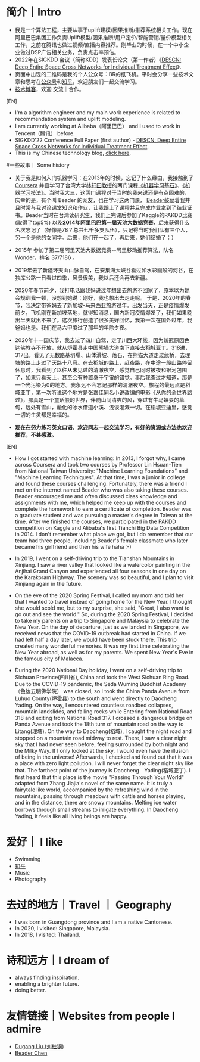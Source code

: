 
# 简介｜Intro
- 我是一个算法工程，主要从事于uplift建模/因果推断/推荐系统相关工作。现在阿里巴巴集团工作负责Uplift模型/因果推断/用户定价/智能营销/量价模型相关工作，之前在腾讯也做过视频/直播内容推荐。刚毕业的时候，在一个中小企业做过DSP广告相关业务，负责点击率预估。
- 2022年在SIGKDD 会议（简称KDD）发表长论文（第一作者）《[DESCN: Deep Entire Space Cross Networks for Individual Treatment Effect](https://arxiv.org/abs/2207.09920)》.
- 页面中出现的二维码是我的个人公众号：BR的纸飞机。平时会分享一些技术文章和思考在[公众号](https://mp.weixin.qq.com/s?__biz=MzkxMjUwODc2NA==&mid=2247483722&idx=1&sn=4d3c81c10032acfc73c8ea57209909d0&scene=19#wechat_redirect)和[知乎](https://www.zhihu.com/people/zhong-xian-sheng-4-44/posts)，欢迎朋友们一起交流学习。
- [技术博客](https://www.zhihu.com/people/zhong-xian-sheng-4-44/posts)，欢迎 交流｜合作。

[EN]
- I'm a algorithm engineer and my main work experience is related to recommendation system and uplift modeling.
- I am currently working at Alibaba（阿里巴巴） and I used to work in Tencent（腾讯） before.
- SIGKDD'22 Conference Full Paper (first author) - [DESCN: Deep Entire Space Cross Networks for Individual Treatment Effect](https://arxiv.org/abs/2207.09920).
- This is my Chinese technology blog, [click here](https://www.zhihu.com/people/zhong-xian-sheng-4-44/posts).

#一些故事｜ Some history
- 关于我是如何入门机器学习：在2013年的时候，忘记了什么缘由，我接触到了 [Coursera](https://www.coursera.org) 并且学习了台湾大学[林轩田教授](https://www.coursera.org/instructor/htlin)的两门课程[《机器学习基石》](https://www.coursera.org/instructor/htlin)、[《机器学习技法》](https://www.coursera.org/learn/machine-learning-techniques)。当时我大三，这两门课程对于当时的我来说还是有点困难的，庆幸的是，有个叫 Beader 的网友，也在学习这两门课， [Beader](https://beader.me)鼓励着我并且时常与我讨论课堂知识和作业，让我跟上了课程并且完成作业拿到了结业证书。Beader当时在台湾读研究生，我们上完课后参加了Kaggle的PAKDD比赛(取得了top5%) 以及**2014年阿里巴巴第一届天池大数据竞赛**，后来获得什么名次忘记了（好像是78？总共七千多支队伍），只记得当时我们队有三个人，另一个是他的女同学。后来，他们在一起了，再后来，她们结婚了：）

- 2015年 参加了第二届阿里天池大数据竞赛--阿里移动推荐算法，队名Wonder，排名 37/7186 。

- 2019年去了新疆环天山山脉自驾，在安集海大峡谷看过如水彩画般的河谷，在独库公路一日看过四季，风景很美，我以后还会再去新疆。

- 2020年春节前夕，我打电话跟我妈说过年想出去旅游不回家了，原本以为她会规训我一顿，没想到她说：刚好，我也想出去走走呢。 于是，2020年的春节，我决定带爸妈去了新加坡-马来西亚旅游过年。出发当天，正是疫情爆发前夕，飞机刚在新加坡落地，就得知消息，国内新冠疫情爆发了，我们如果晚出半天就出不来了。这次旅行创造了很多美好回忆，我第一次在国外过年，我爸妈也是。我们在马六甲度过了那年的年除夕夜。

- 2020年十一国庆节，我去过了四川自驾，走了川西大环线，因为新冠原因色达佛教寺不开放，就从炉霍县走中国熊猫大道南下直接去稻城亚丁。318进，317出，看见了无数路基坍塌、山体滑坡、落石，在熊猫大道走过危桥，去理塘的路上走过了天路十八弯。在去稻城的路上，赶夜路，在中途一段山路停留休息时，我看到了以往从未见过的清澈夜空，感觉自己同时被夜和银河包围了，如果只看天上，甚至会有种置身于宇宙的错觉。事后我查过才知道，那是一个光污染为0的地方。我永远不会忘记那样的清澈夜空。旅程的最远点是稻城亚丁，第一次听说这个地方是张嘉佳同名小说改编的电影《从你的全世界路过》，那真是一个童话般的世界，伴随山间清爽的风，穿过有牛马嬉耍的草甸，远处有雪山，融化的冰水借道小溪、浅谈灌溉一切。在稻城亚迪里，感觉一切的生灵都是幸福的。

- **现在在努力练习英文口语，欢迎同志一起交流学习，有好的资源或方法也欢迎推荐，不甚感激。**


[EN]

- How I got started with machine learning: In 2013, I forgot why, I came across Coursera and took two courses by Professor Lin Hsuan-Tien from National Taiwan University: "Machine Learning Foundations" and "Machine Learning Techniques". At that time, I was a junior in college and found these courses challenging. Fortunately, there was a friend I met on the internet named Beader who was also taking these courses. Beader encouraged me and often discussed class knowledge and assignments with me, which helped me keep up with the courses and complete the homework to earn a certificate of completion. Beader was a graduate student 
and was pursuing a master's degree in Taiwan at the time. After we finished the courses, we participated in the PAKDD competition on Kaggle and Alibaba's first Tianchi Big Data Competition in 2014. I don't remember what place we got, but I do remember that our team had three people, including Beader's female classmate who later became his girlfriend and then his wife haha :-)

- In 2019, I went on a self-driving trip to the Tianshan Mountains in Xinjiang. I saw a river valley that looked like a watercolor painting in the Anjihai Grand Canyon and experienced all four seasons in one day on the Karakoram Highway. The scenery was so beautiful, and I plan to visit Xinjiang again in the future.

- On the eve of the 2020 Spring Festival, I called my mom and told her that I wanted to travel instead of going home for the New Year. I thought she would scold me, but to my surprise, she said, "Great, I also want to go out and see the world." So, during the 2020 Spring Festival, I decided to take my parents on a trip to Singapore and Malaysia to celebrate the New Year. On the day of departure, just as we landed in Singapore, we received news that the COVID-19 outbreak had started in China. If we had left half a day later, we would have been stuck there. This trip created many wonderful memories. It was my first time celebrating the New Year abroad, as well as for my parents. We spent New Year's Eve in the famous city of Malacca.

- During the 2020 National Day holiday, I went on a self-driving trip to Sichuan Province(四川省), China and took the West Sichuan Ring Road. Due to the COVID-19 pandemic, the Seda Wuming Buddhist Academy（色达五明佛学院） was closed, so I took the China Panda Avenue from Luhuo County(炉霍县) to the south and went directly to Daocheng Yading. On the way, I encountered countless roadbed collapses, mountain landslides, and falling rocks while Entering from National Road 318 and exiting from National Road 317. I crossed a dangerous bridge on Panda Avenue and took the 18th turn of mountain road on the way to Litang(理塘). On the way to Daocheng(稻城), I caught the night road and stopped on a mountain road midway to rest. There, I saw a clear night sky that I had never seen before, feeling surrounded by both night and the Milky Way. If I only looked at the sky, I would even have the illusion of being in the universe! Afterwards, I checked and found out that it was a place with zero light pollution. I will never forget the clear night sky like that. The farthest point of the journey is Daocheng　Yading(稻城亚丁). I first heard that this place is the movie "Passing Through Your World" adapted from Zhang Jiajia's novel of the same name. It is truly a fairytale like world, accompanied by the refreshing wind in the mountains, passing through meadows with cattle and horses playing, and in the distance, there are snowy mountains. Melting ice water borrows through small streams to irrigate everything. In Daocheng　Yading, it feels like all living beings are happy.



# 爱好｜ I like

- Swimming
- [知乎](https://www.zhihu.com/people/zhong-xian-sheng-4-44/posts)
- Music
- Photography

# 去过的地方｜Travel ｜ Geography

- I was born in Guangdong province and I am a native Cantonese.
- In 2020, I visited: Singapore, Malaysia.
- In 2018, I visited: Thailand.

# 诗和远方｜I dream of

- always finding inspiration.
- enabling a brighter future.
- doing better.

# 友情链接｜Websites from people I admire
- [Dugang Liu (刘杜钢)](https://dgliu.github.io/)
- [Beader Chen](https://beader.me/) 

